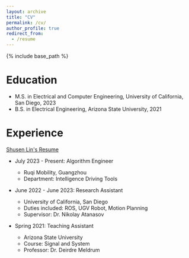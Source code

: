 ```yaml
---
layout: archive
title: "CV"
permalink: /cv/
author_profile: true
redirect_from:
  - /resume
---
```


{% include base_path %}


Education
======
* M.S. in Electrical and Computer Engineering, University of California, San Diego, 2023
* B.S. in Electrical Engineering, Arizona State University, 2021

Experience
======
[Shusen Lin's Resume](/files/Shusen_Resume.pdf)
* July 2023 - Present: Algorithm Engineer
  * Ruqi Mobility, Guangzhou
  * Department: Intelligence Driving Tools

* June 2022 - June 2023: Research Assistant
  * University of California, San Diego
  * Duties included: ROS, UGV Robot, Motion Planning
  * Supervisor: Dr. Nikolay Atanasov

* Spring 2021: Teaching Assistant
  * Arizona State University
  * Course: Signal and System 
  * Professor: Dr. Deirdre Meldrum
  

<!-- Publications
======
  <ul>{% for post in site.publications %}
    {% include archive-single-cv.html %}
  {% endfor %}</ul> -->
  
<!-- Talks
======
  <ul>{% for post in site.talks %}
    {% include archive-single-talk-cv.html %}
  {% endfor %}</ul>
  
Teaching
======
  <ul>{% for post in site.teaching %}
    {% include archive-single-cv.html %}
  {% endfor %}</ul>
  
Service and leadership
======
* Currently signed in to 43 different slack teams -->

